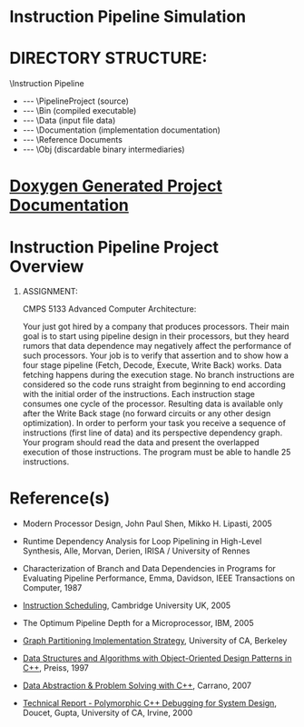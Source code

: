 # Instruction Pipeline Simulation

DIRECTORY STRUCTURE: 
=======================================================================
\Instruction Pipeline
+ --- \PipelineProject  (source)
+ --- \Bin              (compiled executable)
+ --- \Data             (input file data)
+ --- \Documentation    (implementation documentation)
+ --- \Reference Documents
+ --- \Obj              (discardable binary intermediaries)

[Doxygen Generated Project Documentation](https://mlshort.github.io/InstructionPipeline/)
=========================================

Instruction Pipeline Project Overview
========================================================================

1.   ASSIGNMENT:

     CMPS 5133 Advanced Computer Architecture:
 
     Your just got hired by a company that produces processors. Their main goal is 
     to start using pipeline design in their processors, but they heard rumors that 
     data dependence may negatively affect the performance of such processors. Your 
     job is to verify that assertion and to show how a four stage pipeline (Fetch, 
     Decode, Execute, Write Back) works. Data fetching happens during the execution 
     stage. No branch instructions are considered so the code runs straight from 
     beginning to end according with the initial order of the instructions. Each 
     instruction stage consumes one cycle of the processor. Resulting data is available 
     only after the Write Back stage (no forward circuits or any other design optimization). 
     In order to perform your task you receive a sequence of instructions (first 
     line of data) and its perspective dependency graph. Your program should read 
     the data and present the overlapped execution of those instructions. The program 
     must be able to handle 25 instructions.
     
Reference(s)
============================================================================
  * Modern Processor Design, John Paul Shen, Mikko H. Lipasti, 2005
  
  * Runtime Dependency Analysis for Loop Pipelining in High-Level Synthesis,
    Alle, Morvan, Derien, IRISA / University of Rennes
    
  * Characterization of Branch and Data Dependencies in Programs for Evaluating 
    Pipeline Performance, Emma, Davidson, IEEE Transactions on Computer, 1987
    
  * [Instruction Scheduling](http://www.cl.cam.ac.uk/teaching/2005/OptComp/slides/lecture14.pdf), 
    Cambridge University UK, 2005 
   
  * The Optimum Pipeline Depth for a Microprocessor, IBM, 2005
 
  * [Graph Partitioning Implementation Strategy](http://parlab.eecs.berkeley.edu/wiki/_media/patterns/graph_partitioning.pdf),
    University of CA, Berkeley
   
  * [Data Structures and Algorithms with Object-Oriented Design Patterns in C++](http://www.brpreiss.com/books/opus4/html/page9.html),
    Preiss, 1997
   
  * [Data Abstraction & Problem Solving with C++](http://www.cs.rutgers.edu/~szhou/351/Graphs.pdf), 
    Carrano, 2007
 
  * [Technical Report - Polymorphic C++ Debugging for System Design](http://mesl.ucsd.edu/site/pubs/UCI-CECS-TR00-06.pdf),
    Doucet, Gupta, University of CA, Irvine, 2000
      
